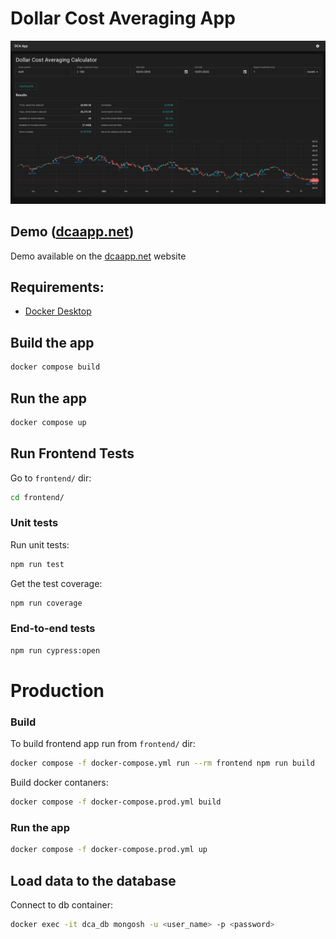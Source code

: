 # Dollar Cost Averaging App

![](./images/dark_pc_en.png)

## Demo ([dcaapp.net](https://dcaapp.net))

Demo available on the [dcaapp.net](https://dcaapp.net) website

## Requirements:

- [Docker Desktop](https://docs.docker.com/get-docker/)

## Build the app

```bash
docker compose build
```

## Run the app

```bash
docker compose up
```

## Run Frontend Tests

Go to `frontend/` dir:

```bash
cd frontend/
```

### Unit tests

Run unit tests:

```bash
npm run test
```

Get the test coverage:

```bash
npm run coverage
```

### End-to-end tests

```bash
npm run cypress:open
```

# Production

### Build

To build frontend app run from `frontend/` dir:

```bash
docker compose -f docker-compose.yml run --rm frontend npm run build
```

Build docker contaners:

```bash
docker compose -f docker-compose.prod.yml build
```

### Run the app

```bash
docker compose -f docker-compose.prod.yml up
```

## Load data to the database

Connect to db container:

```bash
docker exec -it dca_db mongosh -u <user_name> -p <password>
```
